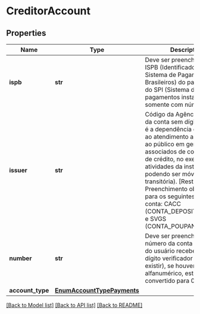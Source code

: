 # CreditorAccount

## Properties
Name | Type | Description | Notes
------------ | ------------- | ------------- | -------------
**ispb** | **str** | Deve ser preenchido com o ISPB (Identificador do Sistema de Pagamentos Brasileiros) do participante do SPI (Sistema de pagamentos instantâneos) somente com números.  | 
**issuer** | **str** | Código da Agência emissora da conta sem dígito.  (Agência é a dependência destinada ao atendimento aos clientes, ao público em geral e aos associados de cooperativas de crédito,  no exercício de atividades da instituição, não podendo ser móvel ou transitória).  [Restrição] Preenchimento obrigatório para os seguintes tipos de conta: CACC (CONTA_DEPOSITO_A_VISTA) e SVGS (CONTA_POUPANCA).  | 
**number** | **str** | Deve ser preenchido com o número da conta transacional do usuário recebedor, com dígito verificador (se este existir), se houver valor alfanumérico, este deve ser convertido para 0.  | 
**account_type** | [**EnumAccountTypePayments**](EnumAccountTypePayments.md) |  | 

[[Back to Model list]](../README.md#documentation-for-models) [[Back to API list]](../README.md#documentation-for-api-endpoints) [[Back to README]](../README.md)

